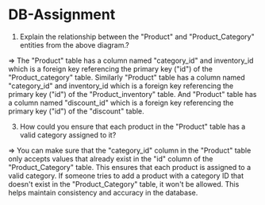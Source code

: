 # DB-Assignment

1. Explain the relationship between the "Product" and "Product_Category" entities from the above diagram.?
   
=>  The "Product" table has a column named "category_id" and inventory_id which is a foreign key referencing the primary key ("id") of the "Product_category" table. Similarly "Product" table has a column named 
   "category_id" and inventory_id which is a foreign key referencing the primary key ("id") of the "Product_inventory" table. And "Product" table has a column named "discount_id" which is a foreign key referencing 
   the primary key ("id") of the "discount" table.

3. How could you ensure that each product in the "Product" table has a valid category assigned to it?
   
=> You can make sure that the "category_id" column in the "Product" table only accepts values that already exist in the "id" column of the "Product_Category" table. This ensures that each product is assigned to a 
   valid category. If someone tries to add a product with a category ID that doesn't exist in the "Product_Category" table, it won't be allowed. This helps maintain consistency and accuracy in the database.

